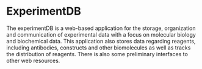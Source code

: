 ExperimentDB
============

The experimentDB is a web-based application for the storage, organization and communication of experimental data with a focus on molecular biology and biochemical data. This application also stores data regarding reagents, including antibodies, constructs and other biomolecules as well as tracks the distribution of reagents. There is also some preliminary interfaces to other web resources.